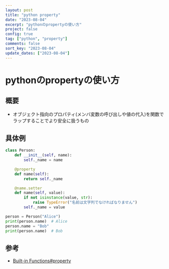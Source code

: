 ```yaml
---
layout: post
title: "python property"
date: "2023-08-04"
excerpt: "pythonのpropertyの使い方"
project: false
config: true
tag: ["python", "property"]
comments: false
sort_key: "2023-08-04"
update_dates: ["2023-08-04"]
---
```


# pythonのpropertyの使い方

## 概要
 - オブジェクト指向のプロパティ(メンバ変数の呼び出しや値の代入)を関数でラップすることでより安全に扱うもの

## 具体例

```python
class Person:
    def __init__(self, name):
        self._name = name

    @property
    def name(self):
        return self._name

    @name.setter
    def name(self, value):
        if not isinstance(value, str):
            raise TypeError("名前は文字列でなければなりません")
        self._name = value

person = Person("Alice")
print(person.name)  # Alice
person.name = "Bob"
print(person.name)  # Bob
```

## 参考
 - [Built-in Functions#property](https://docs.python.org/3/library/functions.html#property)
